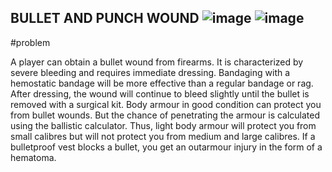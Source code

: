## BULLET AND PUNCH WOUND ![image](https://user-images.githubusercontent.com/7808279/176216571-8292aef0-94ae-4a01-9d7c-afbc27f55cfc.png) ![image](https://user-images.githubusercontent.com/7808279/176217242-907eeb76-7b86-4da7-9fdf-f3f9cbdad254.png)
#problem

A player can obtain a bullet wound from firearms. 
It is characterized by severe bleeding and requires immediate dressing. 
Bandaging with a hemostatic bandage will be more effective than a regular bandage or rag. 
After dressing, the wound will continue to bleed slightly until the bullet is removed with a surgical kit.
Body armour in good condition can protect you from bullet wounds. But the chance of penetrating the armour is calculated using the ballistic calculator. 
Thus, light body armour will protect you from small calibres but will not protect you from medium and large calibres. If a bulletproof vest blocks a bullet, you get an outarmour injury in the form of a hematoma.
